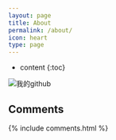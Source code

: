 ```yaml
---
layout: page
title: About
permalink: /about/
icon: heart
type: page
---
```


* content
{:toc}

![我的github](https://github-profile-summary.com/user/wscrlhs)
## Comments

{% include comments.html %}
